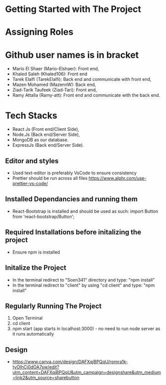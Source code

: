 # Getting Started with The Project

# Assigning Roles
# Github user names is in bracket
- Mario El Shaer (Mario-Elshaer): Front end,
- Khaled Saleh (Khaled106): Front end 
- Tarek  Elalfi (TarekElalfi): Back end and communicate with front end,
- Mazen Mohamed (MazennW): Back end,
- Ziad-Tarik Taufeek (Ziad-Tari): Front end,
- Ramy Attalla (Ramy-att): Front end and communicate with the back end.

# Tech Stacks
- React Js (Front end/Client Side),
- Node.Js (Back end/Server Side),
- MongoDB as our database.
- ExpressJs (Back end/Server Side).


## Editor and styles
- Used text-editor is preferably VsCode to ensure consistency 
- Prettier should be run across all files https://www.alphr.com/use-prettier-vs-code/

## Installed Dependancies and running them
- React-Bootstrap is installed and should be used as such: import Button from 'react-bootstrap/Button';

## Required Installations before initalizing the project
- Ensure npm is installed

## Initalize the Project
- In the terminal redirect to "Soen341" directory and type: "npm install"
- In the terminal redirect to "client" by using "cd client" and type: "npm install"

## Regularly Running The Project 
1. Open Terminal
2. cd client
2. npm start (app starts in localhost:3000) - no need to run node server as it runs automatically

## Design
- https://www.canva.com/design/DAFXqjBPQqU/rpmra1k-tyOIhCj0dOA7sw/edit?utm_content=DAFXqjBPQqU&utm_campaign=designshare&utm_medium=link2&utm_source=sharebutton
